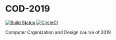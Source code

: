 # COD-2019

[![Build Status](https://travis-ci.com/iBug/COD-2019.svg?token=9jooK4Qfof8h4FFgpnEK&branch=master)](https://travis-ci.com/iBug/COD-2019) [![CircleCI](https://circleci.com/gh/iBug/COD-2019.svg?style=shield&circle-token=54b42325732cb2772c8f02651328e84af8f171cd)](https://circleci.com/gh/iBug/COD-2019)

Computer Organization and Design course of 2019
